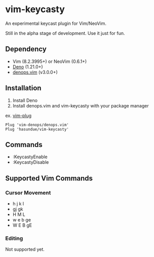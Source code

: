 # vim-keycasty
An experimental keycast plugin for Vim/NeoVim.

Still in the alpha stage of development. Use it just for fun. 

## Dependency
- Vim (8.2.3995+) or NeoVim (0.6.1+)
- [Deno](https://deno.land) (1.21.0+)
- [denops.vim](https://github.com/vim-denops/denops.vim) (v3.0.0+)

## Installation
1. Install Deno
2. Install denops.vim and vim-keycasty with your package manager

ex. [vim-plug](https://github.com/junegunn/vim-plug)
```viml
Plug 'vim-denops/denops.vim'
Plug 'hasundue/vim-keycasty'
```

## Commands
- :KeycastyEnable
- :KeycastyDisable

## Supported Vim Commands

### Cursor Movement
- h j k l
- gj gk
- H M L
- w e b ge
- W E B gE

### Editing
Not supported yet.
